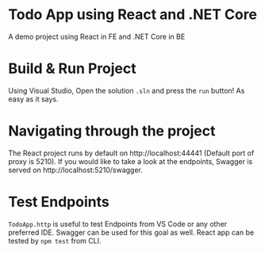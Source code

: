 # Todo App using React and .NET Core

A demo project using React in FE and .NET Core in BE

# Build & Run Project

Using Visual Studio, Open the solution `.sln` and press the `run` button! As easy as it says.

# Navigating through the project

The React project runs by default on http://localhost:44441 (Default port of proxy is 5210). If you would like to take a look at the endpoints, Swagger is served on http://localhost:5210/swagger.

# Test Endpoints

`TodoApp.http` is useful to test Endpoints from VS Code or any other preferred IDE. Swagger can be used for this goal as well. React app can be tested by `npm test` from CLI.
 

